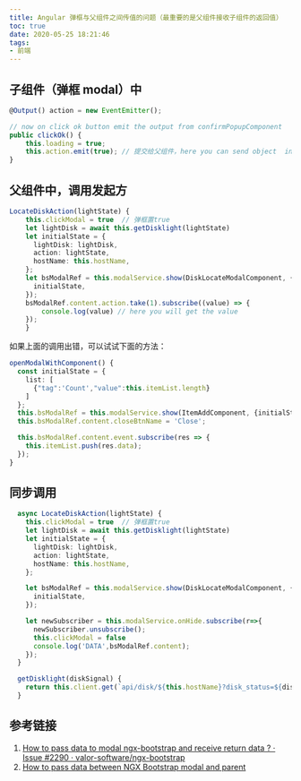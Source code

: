 ```yaml
---
title: Angular 弹框与父组件之间传值的问题（最重要的是父组件接收子组件的返回值）
toc: true
date: 2020-05-25 18:21:46
tags:
- 前端
---
```

## 子组件（弹框 modal）中

```typescript
@Output() action = new EventEmitter();

// now on click ok button emit the output from confirmPopupComponent
public clickOk() {
    this.loading = true;
    this.action.emit(true); // 提交给父组件，here you can send object  instead of true
}
```
## 父组件中，调用发起方

```typescript
LocateDiskAction(lightState) {
    this.clickModal = true  // 弹框置true
    let lightDisk = await this.getDisklight(lightState)
    let initialState = {
      lightDisk: lightDisk,
      action: lightState,
      hostName: this.hostName,
    };
    let bsModalRef = this.modalService.show(DiskLocateModalComponent, {
      initialState,
    });
    bsModalRef.content.action.take(1).subscribe((value) => {
        console.log(value) // here you will get the value
    });
    }
```
如果上面的调用出错，可以试试下面的方法：
```typescript
openModalWithComponent() {
  const initialState = {
    list: [
      {"tag":'Count',"value":this.itemList.length}
    ]
  };
  this.bsModalRef = this.modalService.show(ItemAddComponent, {initialState});
  this.bsModalRef.content.closeBtnName = 'Close';

  this.bsModalRef.content.event.subscribe(res => {
    this.itemList.push(res.data);
  });
}
```

## 同步调用

```typescript
  async LocateDiskAction(lightState) {
    this.clickModal = true  // 弹框置true
    let lightDisk = await this.getDisklight(lightState)
    let initialState = {
      lightDisk: lightDisk,
      action: lightState,
      hostName: this.hostName,
    };

    let bsModalRef = this.modalService.show(DiskLocateModalComponent, {
      initialState,
    });

    let newSubscriber = this.modalService.onHide.subscribe(r=>{
      newSubscriber.unsubscribe();
      this.clickModal = false
      console.log('DATA',bsModalRef.content);
    });
  }

  getDisklight(diskSignal) {
    return this.client.get(`api/disk/${this.hostName}?disk_status=${diskSignal}`).toPromise();
  }
```
## 参考链接

1. [How to pass data to modal ngx-bootstrap and receive return data ? · Issue #2290 · valor-software/ngx-bootstrap](https://github.com/valor-software/ngx-bootstrap/issues/2290)
2. [How to pass data between NGX Bootstrap modal and parent](https://medium.com/@randulakoralage82/how-to-pass-data-between-ngx-bootstrap-modal-and-parent-e348cd596cf7)
